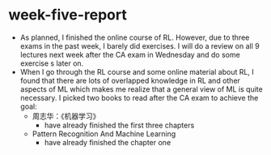 # week-five-report

* As planned, I finished the online course of RL. However, due to three exams in the  past week, I barely did exercises. I will do a review on all 9 lectures next week after the CA exam in Wednesday and do some exercise s later on.
* When I go through the RL course and some online material about RL, I found that there are lots of overlapped knowledge in RL and other aspects of ML which makes me realize that a general view of ML is quite necessary. I picked two books to read after the CA exam to achieve the goal:
  * 周志华：《机器学习》
    * have already finished the first three chapters
  * Pattern Recognition And Machine Learning
    * have already finished the chapter one
